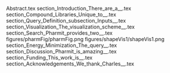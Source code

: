 Abstract.tex
section_Introduction_There_are_a__.tex
section_Compound_Libraries_Unique_to__.tex
section_Query_Definition_subsection_Inputs__.tex
section_Visualization_The_visualization_scheme__.tex
section_Search_Pharmit_provides_two__.tex
figures/pharmFig/pharmFig.png
figures/shapeVis1/shapeVis1.png
section_Energy_Minimization_The_query__.tex
section_Discussion_Pharmit_is_amazing__.tex
section_Funding_This_work_is__.tex
section_Acknowledgements_We_thank_Charles__.tex